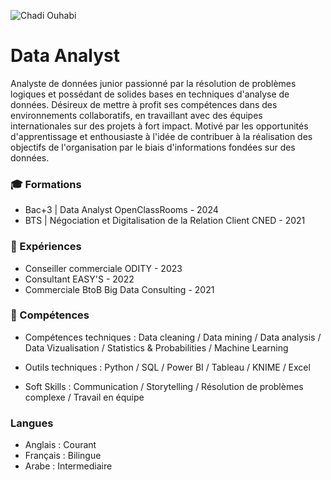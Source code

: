 ![Chadi Ouhabi](https://github.com/user-attachments/assets/4ed179f4-1d72-4431-9dd0-054c2f81b24b)

# Data Analyst


Analyste de données junior passionné par la résolution de problèmes logiques et possédant de solides bases en techniques d'analyse de données. Désireux de mettre à profit ses compétences dans des environnements collaboratifs, en travaillant avec des équipes internationales sur des projets à fort impact. Motivé par les opportunités d'apprentissage et enthousiaste à l'idée de contribuer à la réalisation des objectifs de l'organisation par le biais d'informations fondées sur des données.


### &#127891; Formations

  - Bac+3 | Data Analyst
    OpenClassRooms - 2024
  - BTS | Négociation et Digitalisation de la Relation Client
    CNED - 2021

### 👔 Expériences

  - Conseiller commerciale
    ODITY - 2023
  - Consultant
    EASY'S - 2022
  - Commerciale BtoB
    Big Data Consulting - 2021

### &#127919; Compétences

  - Compétences techniques :
    Data cleaning / Data mining / Data analysis / Data Vizualisation / Statistics & Probabilities / Machine Learning

  - Outils techniques : 
    Python / SQL / Power BI / Tableau / KNIME / Excel

  - Soft Skills :
    Communication / Storytelling / Résolution de problèmes complexe / Travail en équipe

### Langues

  - Anglais : Courant
  - Français : Bilingue
  - Arabe : Intermediaire 
    
